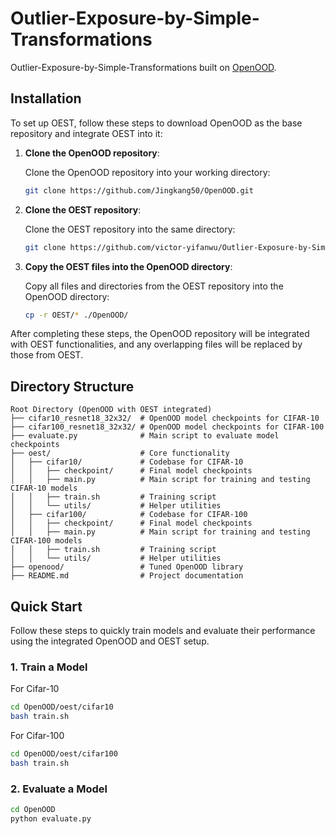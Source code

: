 # Outlier-Exposure-by-Simple-Transformations

Outlier-Exposure-by-Simple-Transformations built on [OpenOOD](https://github.com/Jingkang50/OpenOOD).

## Installation
To set up OEST, follow these steps to download OpenOOD as the base repository and integrate OEST into it:

1. **Clone the OpenOOD repository**:

   Clone the OpenOOD repository into your working directory:

    ```bash
    git clone https://github.com/Jingkang50/OpenOOD.git
    ```

2. **Clone the OEST repository**:

   Clone the OEST repository into the same directory:

   ```bash
   git clone https://github.com/victor-yifanwu/Outlier-Exposure-by-Simple-Transformations.git OEST
   ```

3. **Copy the OEST files into the OpenOOD directory**:

   Copy all files and directories from the OEST repository into the OpenOOD directory:

   ```bash
   cp -r OEST/* ./OpenOOD/
   ```

After completing these steps, the OpenOOD repository will be integrated with OEST functionalities, and any overlapping files will be replaced by those from OEST.

## Directory Structure

```plaintext
Root Directory (OpenOOD with OEST integrated)
├── cifar10_resnet18_32x32/  # OpenOOD model checkpoints for CIFAR-10
├── cifar100_resnet18_32x32/ # OpenOOD model checkpoints for CIFAR-100
├── evaluate.py              # Main script to evaluate model checkpoints
├── oest/                    # Core functionality
│   ├── cifar10/             # Codebase for CIFAR-10
│   │   ├── checkpoint/      # Final model checkpoints
│   │   ├── main.py          # Main script for training and testing CIFAR-10 models
│   │   ├── train.sh         # Training script
│   │   └── utils/           # Helper utilities
│   ├── cifar100/            # Codebase for CIFAR-100
│   │   ├── checkpoint/      # Final model checkpoints
│   │   ├── main.py          # Main script for training and testing CIFAR-100 models
│   │   ├── train.sh         # Training script
│   │   └── utils/           # Helper utilities
├── openood/                 # Tuned OpenOOD library
├── README.md                # Project documentation
```

## Quick Start

Follow these steps to quickly train models and evaluate their performance using the integrated OpenOOD and OEST setup.

### 1. Train a Model

For Cifar-10
```bash
cd OpenOOD/oest/cifar10
bash train.sh
```
For Cifar-100
```bash
cd OpenOOD/oest/cifar100
bash train.sh
```

### 2. Evaluate a Model
```bash
cd OpenOOD
python evaluate.py
```